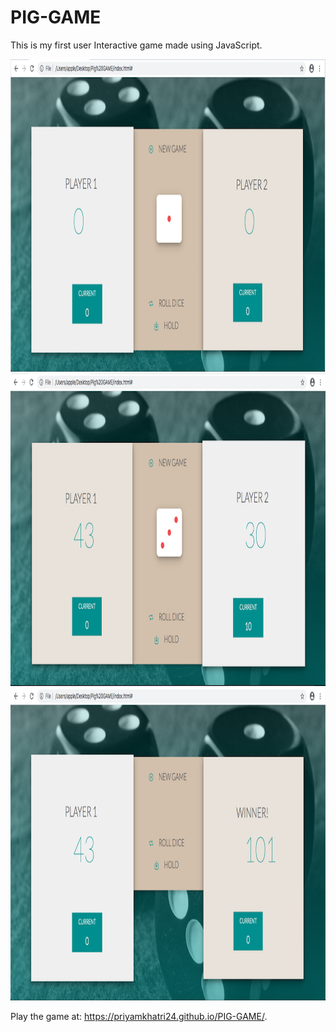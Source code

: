 # PIG-GAME
This is my first user Interactive game made using JavaScript.

<img src='S1.png' height=500px width=auto>
<img src='S2.png' height=500px width=auto>
<img src='S3.png' height=500px width=auto>

Play the game at:
https://priyamkhatri24.github.io/PIG-GAME/.
